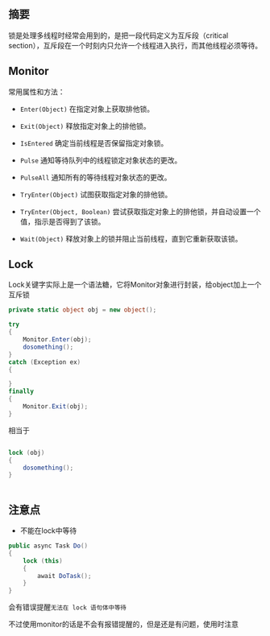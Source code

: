 ## 摘要

锁是处理多线程时经常会用到的，是把一段代码定义为互斥段（critical section），互斥段在一个时刻内只允许一个线程进入执行，而其他线程必须等待。

## Monitor

常用属性和方法：

* ```Enter(Object)``` 在指定对象上获取排他锁。

* ```Exit(Object)``` 释放指定对象上的排他锁。

* ```IsEntered``` 确定当前线程是否保留指定对象锁。

* ```Pulse``` 通知等待队列中的线程锁定对象状态的更改。

* ```PulseAll``` 通知所有的等待线程对象状态的更改。

* ```TryEnter(Object)``` 试图获取指定对象的排他锁。

* ```TryEnter(Object, Boolean)``` 尝试获取指定对象上的排他锁，并自动设置一个值，指示是否得到了该锁。

* ```Wait(Object)``` 释放对象上的锁并阻止当前线程，直到它重新获取该锁。

 
## Lock

Lock关键字实际上是一个语法糖，它将Monitor对象进行封装，给object加上一个互斥锁


```c#
private static object obj = new object();

try
{
    Monitor.Enter(obj);
    dosomething();
}
catch (Exception ex)
{

}
finally
{
    Monitor.Exit(obj);
}
```

相当于

```c#

lock (obj)
{
    dosomething();
}
			
```

## 注意点

* 不能在lock中等待

```c#
public async Task Do()
{
    lock (this)
    {
        await DoTask();
    }
}

```
会有错误提醒```无法在 lock 语句体中等待```

不过使用monitor的话是不会有报错提醒的，但是还是有问题，使用时注意

